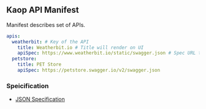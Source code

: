 ## Kaop API Manifest

Manifest describes set of APIs.

```yaml
apis:
  weatherbit: # Key of the API
    title: Weatherbit.io # Title will render on UI
    apiSpec: https://www.weatherbit.io/static/swagger.json # Spec URL that will be fetched by Swagger UI
  petstore:
    title: PET Store
    apiSpec: https://petstore.swagger.io/v2/swagger.json
```

### Speicification

- [JSON Specification](./specs/manifest.yaml)